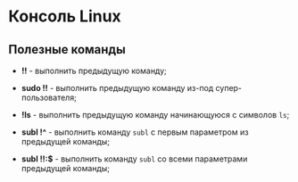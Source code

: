 # Консоль Linux

## Полезные команды

* __!!__ - выполнить предыдущую команду;
* __sudo !!__ - выполнить предыдущую команду из-под супер-пользователя;

* __!ls__ - выполнить предыдущую команду начинающуюся с символов `ls`;

* __subl !^__ - выполнить команду `subl` с первым параметром из предыдущей команды;
* __subl !!:$__ - выполнить команду `subl` со всеми параметрами предыдущей команды;
